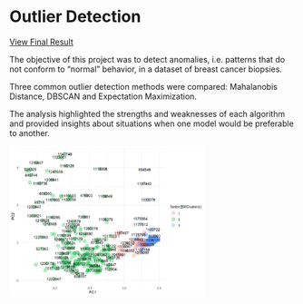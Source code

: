 # Outlier Detection

[View Final Result](https://hencho108.github.io/outlier-detection/Outlier_Detection.html)

The objective of this project was to detect anomalies, i.e. patterns that do not conform to “normal” behavior, in a dataset of breast cancer biopsies. 

Three common outlier detection methods were compared: Mahalanobis Distance, DBSCAN and Expectation Maximization. 

The analysis highlighted the strengths and weaknesses of each algorithm and provided insights about situations when one model would be preferable to another.

<img src="https://github.com/hencho108/hencho108.github.io/blob/main/img/outlier-detection-1.png" width="345" height="265">